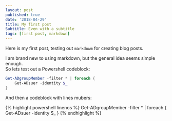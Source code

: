 ```yaml
---
layout: post
published: true
date: '2018-04-29'
title: My first post
Subtitle: Even with a subtitle
tags: [first post, markdown]
---
```


Here is my first post, testing out `markdowm` for creating blog posts.

I am brand new to using markdown, but the general idea seems simple enough.  
So lets test out a Powershell codeblock:

```powershell
Get-ADgroupMember -filter * | foreach {
	Get-ADsuer -identity $_
}
```

And then a codeblock with lines mubers: 

{% highlight powershell linenos %}
Get-ADgroupMember -filter * | foreach {
	Get-ADsuer -identity $_
}
{% endhighlight %}

